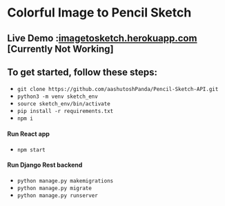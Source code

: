 
# Colorful Image to Pencil Sketch

## Live Demo :[imagetosketch.herokuapp.com](https://imagetosketch.herokuapp.com/ "imagetosketch.herokuapp.com") [Currently Not Working]





## To get started, follow these steps:

- `git clone https://github.com/aashutoshPanda/Pencil-Sketch-API.git`
- `python3 -m venv sketch_env`
- `source sketch_env/bin/activate`
- `pip install -r requirements.txt`
- `npm i`

#### Run React  app

- `npm start`

#### Run Django Rest backend

- `python manage.py makemigrations`
- `python manage.py migrate`
- `python manage.py runserver`
